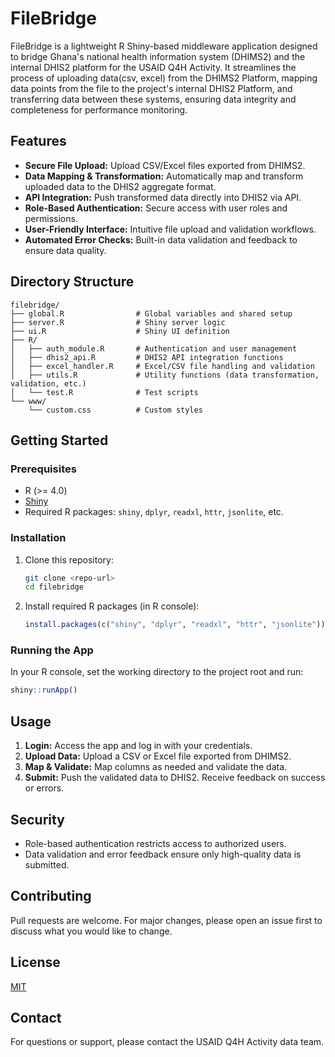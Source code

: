 # FileBridge

FileBridge is a lightweight R Shiny-based middleware application designed to bridge Ghana's national health information system (DHIMS2) and the internal DHIS2 platform for the USAID Q4H Activity. It streamlines the process of uploading data(csv, excel) from the DHIMS2 Platform, mapping data points from the file to the project's internal DHIS2 Platform, and transferring data between these systems, ensuring data integrity and completeness for performance monitoring.

## Features
- **Secure File Upload:** Upload CSV/Excel files exported from DHIMS2.
- **Data Mapping & Transformation:** Automatically map and transform uploaded data to the DHIS2 aggregate format.
- **API Integration:** Push transformed data directly into DHIS2 via API.
- **Role-Based Authentication:** Secure access with user roles and permissions.
- **User-Friendly Interface:** Intuitive file upload and validation workflows.
- **Automated Error Checks:** Built-in data validation and feedback to ensure data quality.

## Directory Structure
```
filebridge/
├── global.R                # Global variables and shared setup
├── server.R                # Shiny server logic
├── ui.R                    # Shiny UI definition
├── R/
│   ├── auth_module.R       # Authentication and user management
│   ├── dhis2_api.R         # DHIS2 API integration functions
│   ├── excel_handler.R     # Excel/CSV file handling and validation
│   ├── utils.R             # Utility functions (data transformation, validation, etc.)
│   └── test.R              # Test scripts
└── www/
    └── custom.css          # Custom styles
```

## Getting Started

### Prerequisites
- R (>= 4.0)
- [Shiny](https://shiny.rstudio.com/)
- Required R packages: `shiny`, `dplyr`, `readxl`, `httr`, `jsonlite`, etc.

### Installation
1. Clone this repository:
   ```bash
   git clone <repo-url>
   cd filebridge
   ```
2. Install required R packages (in R console):
   ```R
   install.packages(c("shiny", "dplyr", "readxl", "httr", "jsonlite"))
   ```

### Running the App
In your R console, set the working directory to the project root and run:
```R
shiny::runApp()
```

## Usage
1. **Login:** Access the app and log in with your credentials.
2. **Upload Data:** Upload a CSV or Excel file exported from DHIMS2.
3. **Map & Validate:** Map columns as needed and validate the data.
4. **Submit:** Push the validated data to DHIS2. Receive feedback on success or errors.

## Security
- Role-based authentication restricts access to authorized users.
- Data validation and error feedback ensure only high-quality data is submitted.

## Contributing
Pull requests are welcome. For major changes, please open an issue first to discuss what you would like to change.

## License
[MIT](LICENSE)

## Contact
For questions or support, please contact the USAID Q4H Activity data team. 
